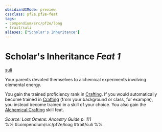 ```yaml
---
obsidianUIMode: preview
cssclass: pf2e,pf2e-feat
tags:
- compendium/src/pf2e/loag
- trait/suli
aliases: ["Scholar's Inheritance"]
---
```

# Scholar's Inheritance  *Feat 1*  
[suli](../../rules/traits/suli-b2.md)  


Your parents devoted themselves to alchemical experiments involving elemental energy.

You gain the trained proficiency rank in [Crafting](../skills.md#Crafting). If you would automatically become trained in [Crafting](../skills.md#Crafting) (from your background or class, for example), you instead become trained in a skill of your choice. You also gain the [Alchemical Crafting](alchemical-crafting.md) skill feat.

*Source: Lost Omens: Ancestry Guide p. 111*  
%% #compendium/src/pf2e/loag #trait/suli %%